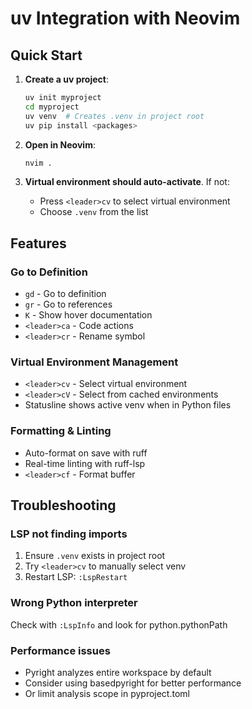 # uv Integration with Neovim

## Quick Start

1. **Create a uv project**:
   ```bash
   uv init myproject
   cd myproject
   uv venv  # Creates .venv in project root
   uv pip install <packages>
   ```

2. **Open in Neovim**:
   ```bash
   nvim .
   ```

3. **Virtual environment should auto-activate**. If not:
   - Press `<leader>cv` to select virtual environment
   - Choose `.venv` from the list

## Features

### Go to Definition
- `gd` - Go to definition
- `gr` - Go to references
- `K` - Show hover documentation
- `<leader>ca` - Code actions
- `<leader>cr` - Rename symbol

### Virtual Environment Management
- `<leader>cv` - Select virtual environment
- `<leader>cV` - Select from cached environments
- Statusline shows active venv when in Python files

### Formatting & Linting
- Auto-format on save with ruff
- Real-time linting with ruff-lsp
- `<leader>cf` - Format buffer

## Troubleshooting

### LSP not finding imports
1. Ensure `.venv` exists in project root
2. Try `<leader>cv` to manually select venv
3. Restart LSP: `:LspRestart`

### Wrong Python interpreter
Check with `:LspInfo` and look for python.pythonPath

### Performance issues
- Pyright analyzes entire workspace by default
- Consider using basedpyright for better performance
- Or limit analysis scope in pyproject.toml
